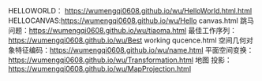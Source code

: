 HELLOWORLD： https://wumengqi0608.github.io/wu/HelloWorld.html.html
HELLOCANVAS:https://wumengqi0608.github.io/wu/Hello canvas.html
跳马问题：https://wumengqi0608.github.io/wu/tiaoma.html
最佳工作序列：https://wumengqi0608.github.io/wu/Best working qucence.html
空间几何对象特征编码：https://wumengqi0608.github.io/wu/name.html
平面空间变换：https://wumengqi0608.github.io/wu/Transformation.html
地图 投影：https://wumengqi0608.github.io/wu/MapProjection.html
